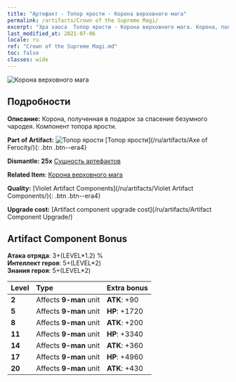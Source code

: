 ```yaml
---
title: "Артефакт - Топор ярости - Корона верховного мага"
permalink: /artifacts/Crown of the Supreme Magi/
excerpt: "Эра хаоса  Топор ярости - Корона верховного мага. Корона, полученная в подарок за спасение безумного чародея. Компонент топора ярости."
last_modified_at: 2021-07-06
locale: ru
ref: "Crown of the Supreme Magi.md"
toc: false
classes: wide
---
```


 ![Корона верховного мага](/images/t/artifact_40313.png)



## Подробности

 **Описание:** Корона, полученная в подарок за спасение безумного чародея. Компонент топора ярости.

 **Part of Artifact:** ![Топор ярости](/images/t/icon_artifact_31.png) [Топор ярости](/ru/artifacts/Axe of Ferocity/){: .btn .btn--era4}

 **Dismantle: 25x** [Сущность артефактов](/ItemsRU/con_905/)

 **Related Item**: [Корона верховного мага](/ItemsRU/art_127/)

 **Quality:** [Violet Artifact Components](/ru/artifacts/Violet Artifact Components/){: .btn .btn--era4}

 **Upgrade cost:** [Artifact component upgrade cost](/ru/artifacts/Artifact Component Upgrade/)

## Artifact Component Bonus

  **Атака отряда**: 3+(LEVEL\*1.2) %<br/>**Интеллект героя**: 5+(LEVEL\*2)<br/>**Знания героя**: 5+(LEVEL\*2)

  |  Level  | Type |    Extra bonus  | 
  |:--------|:-----|:----------------| 
  | **2** | Affects **9-man** unit | **ATK**: +90 | 
  | **5** | Affects **9-man** unit | **HP**: +1720 | 
  | **8** | Affects **9-man** unit | **ATK**: +200 | 
  | **11** | Affects **9-man** unit | **HP**: +3340 | 
  | **14** | Affects **9-man** unit | **ATK**: +360 | 
  | **17** | Affects **9-man** unit | **HP**: +4960 | 
  | **20** | Affects **9-man** unit | **ATK**: +430 | 
